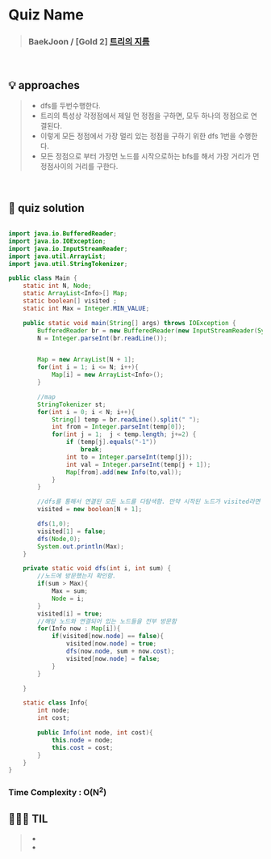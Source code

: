 # Quiz Name
> ### BaekJoon / [Gold 2] <a href = "https://www.acmicpc.net/problem/1167"> 트리의 지름 </a>

<br>

## 💡 approaches
>  - dfs를 두번수행한다.
>  - 트리의 특성상 각정점에서 제일 먼 정점을 구하면, 모두 하나의 정점으로 연결된다.
>  - 이렇게 모든 정점에서 가장 멀리 있는 정점을 구하기 위한 dfs 1번을 수행한다.
>  - 모든 정점으로 부터 가장먼 노드를 시작으로하는 bfs를 해서 가장 거리가 먼 정점사이의 거리를 구한다.

<br>

## 🔑 quiz solution

```java

import java.io.BufferedReader;
import java.io.IOException;
import java.io.InputStreamReader;
import java.util.ArrayList;
import java.util.StringTokenizer;

public class Main {
    static int N, Node;
    static ArrayList<Info>[] Map;
    static boolean[] visited ;
    static int Max = Integer.MIN_VALUE;

    public static void main(String[] args) throws IOException {
        BufferedReader br = new BufferedReader(new InputStreamReader(System.in));
        N = Integer.parseInt(br.readLine());


        Map = new ArrayList[N + 1];
        for(int i = 1; i <= N; i++){
            Map[i] = new ArrayList<Info>();
        }

        //map
        StringTokenizer st;
        for(int i = 0; i < N; i++){
            String[] temp = br.readLine().split(" ");
            int from = Integer.parseInt(temp[0]);
            for(int j = 1;  j < temp.length; j+=2) {
                if (temp[j].equals("-1"))
                    break;
                int to = Integer.parseInt(temp[j]);
                int val = Integer.parseInt(temp[j + 1]);
                Map[from].add(new Info(to,val));
            }
        }

        //dfs를 통해서 연결된 모든 노드를 다탐색함. 만약 시작된 노드가 visited라면 사용하지 ㅏㄶ음
        visited = new boolean[N + 1];

        dfs(1,0);
        visited[1] = false;
        dfs(Node,0);
        System.out.println(Max);
    }

    private static void dfs(int i, int sum) {
        //노드에 방문했는지 확인함.
        if(sum > Max){
            Max = sum;
            Node = i;
        }
        visited[i] = true;
        //해당 노드와 연결되어 있는 노드들을 전부 방문함
        for(Info now : Map[i]){
            if(visited[now.node] == false){
                visited[now.node] = true;
                dfs(now.node, sum + now.cost);
                visited[now.node] = false;
            }
        }

    }

    static class Info{
        int node;
        int cost;

        public Info(int node, int cost){
            this.node = node;
            this.cost = cost;
        }
    }
}

```
### Time Complexity : O(N<sup>2</sup>)
## 👩🏻‍🏫 TIL
>  -
>  -
